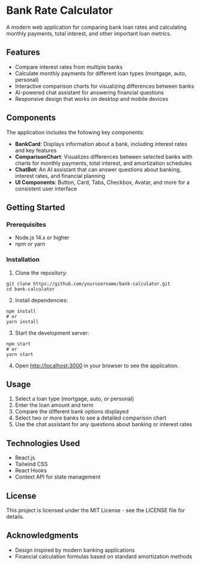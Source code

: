 # Bank Rate Calculator

A modern web application for comparing bank loan rates and calculating monthly payments, total interest, and other important loan metrics.

## Features

- Compare interest rates from multiple banks
- Calculate monthly payments for different loan types (mortgage, auto, personal)
- Interactive comparison charts for visualizing differences between banks
- AI-powered chat assistant for answering financial questions
- Responsive design that works on desktop and mobile devices

## Components

The application includes the following key components:

- **BankCard**: Displays information about a bank, including interest rates and key features
- **ComparisonChart**: Visualizes differences between selected banks with charts for monthly payments, total interest, and amortization schedules
- **ChatBot**: An AI assistant that can answer questions about banking, interest rates, and financial planning
- **UI Components**: Button, Card, Tabs, Checkbox, Avatar, and more for a consistent user interface

## Getting Started

### Prerequisites

- Node.js 14.x or higher
- npm or yarn

### Installation

1. Clone the repository:
```
git clone https://github.com/yourusername/bank-calculator.git
cd bank-calculator
```

2. Install dependencies:
```
npm install
# or
yarn install
```

3. Start the development server:
```
npm start
# or
yarn start
```

4. Open [http://localhost:3000](http://localhost:3000) in your browser to see the application.

## Usage

1. Select a loan type (mortgage, auto, or personal)
2. Enter the loan amount and term
3. Compare the different bank options displayed
4. Select two or more banks to see a detailed comparison chart
5. Use the chat assistant for any questions about banking or interest rates

## Technologies Used

- React.js
- Tailwind CSS
- React Hooks
- Context API for state management

## License

This project is licensed under the MIT License - see the LICENSE file for details.

## Acknowledgments

- Design inspired by modern banking applications
- Financial calculation formulas based on standard amortization methods
